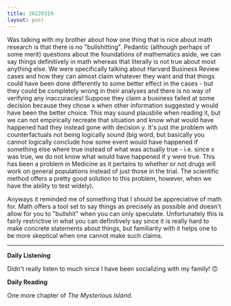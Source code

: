 ```yaml
---
title: 20220319
layout: post
---
```


Was talking with my brother about how one thing that is nice about math research is that there is no "bullshitting". Pedantic (although perhaps of some merit) questions about the foundations of mathematics aside, we can say things definitively in math whereas that literally is not true about most anything else. We were specifically talking about Harvard Business Review cases and how they can almost claim whatever they want and that things could have been done differently to some better effect in the cases - but they could be completely wrong in their analyses and there is no way of verifying any inaccuracies! Suppose they claim a business failed at some decision because they chose x when other information suggested y would have been the better choice. This may sound plausbile when reading it, but we can not empirically recreate that situation and know what would have happened had they instead gone with decision y. It's just the problem with counterfactuals not being logically sound (big word, but basically you cannot logically conclude how some event would have happened if something else where true instead of what was actually true - i.e. since x was true, we do not know what would have happened if y were true. This has been a problem in Medicine as it pertains to whether or not drugs will work on general populations instead of just those in the trial. The scientific method offers a pretty good solution to this problem, however, when we have the ability to test widely). 

Anyways it reminded me of something that I should be appreciative of math for. Math offers a tool set to say things as precisely as possible and doesn't allow for you to "bullshit" when you can only speculate. Unfortunately this is fairly restrictive in what you can definitively say since it is really hard to make concrete statements about things, but familiarity with it helps one to be more skeptical when one cannot make such claims.

---

**Daily Listening**

Didn't really listen to much since I have been socializing with my family! 🙃

**Daily Reading**

One more chapter of *The Mysterious Island*.
